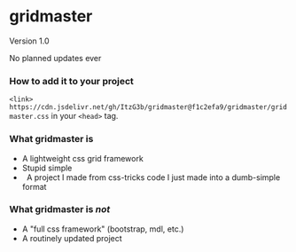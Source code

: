 # gridmaster
Version 1.0

No planned updates ever

### How to add it to your project

`<link>` `https://cdn.jsdelivr.net/gh/ItzG3b/gridmaster@f1c2efa9/gridmaster/gridmaster.css` in your `<head>` tag.

### What gridmaster is
-   A lightweight css grid framework
-   Stupid simple
-   A project I made from css-tricks code I just made into a dumb-simple format

### What gridmaster is _not_

-   A "full css framework" (bootstrap, mdl, etc.)
-   A routinely updated project


